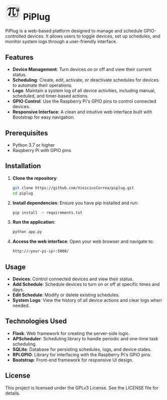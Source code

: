 # <img src="static/images/logo.png" alt="PiPlug Logo" width="50"> PiPlug

PiPlug is a web-based platform designed to manage and schedule GPIO-controlled devices. It allows users to toggle devices, set up schedules, and monitor system logs through a user-friendly interface.

## Features

- **Device Management**: Turn devices on or off and view their current status.
- **Scheduling**: Create, edit, activate, or deactivate schedules for devices to automate their operations.
- **Logs**: Maintain a system log of all device activities, including manual, scheduled, and timer-based actions.
- **GPIO Control**: Use the Raspberry Pi's GPIO pins to control connected devices.
- **Responsive Interface**: A clean and intuitive web interface built with Bootstrap for easy navigation.

## Prerequisites

- Python 3.7 or higher
- Raspberry Pi with GPIO pins

## Installation

1. **Clone the repository**:
   ```bash
   git clone https://github.com/ViniciusCorrea/piplug.git
   cd piplug

2. **Install dependencies**: Ensure you have pip installed and run:
   ```bash
   pip install -r requirements.txt
   
3. **Run the application**:
   ```bash
   python app.py

4. **Access the web interface**: Open your web browser and navigate to:
   ```bash
   http://<your-pi-ip>:5000/

## Usage

- **Devices**: Control connected devices and view their status.
- **Add Schedule**: Schedule devices to turn on or off at specific times and days.
- **Edit Schedule**: Modify or delete existing schedules.
- **System Logs**: View the history of all device actions and clear logs when needed.


## Technologies Used

- **Flask**: Web framework for creating the server-side logic.
- **APScheduler**: Scheduling library to handle periodic and one-time task scheduling.
- **SQLite**: Database for persisting schedules, logs, and device states.
- **RPi.GPIO**: Library for interfacing with the Raspberry Pi's GPIO pins.
- **Bootstrap**: Front-end framework for responsive UI design.

## License

This project is licensed under the GPLv3 License. See the LICENSE file for details.
